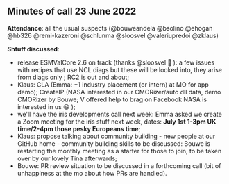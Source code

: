## Minutes of call 23 June 2022

**Attendance**: all the usual suspects (@bouweandela @bsolino @ehogan @hb326 @remi-kazeroni @schlunma @sloosvel @valeriupredoi @zklaus)


**Shtuff discussed**:
- release ESMValCore 2.6 on track (thanks @sloosvel :beer: ): a few issues with recipes that use NCL diags but these will be looked into, they arise from diags only ; RC2 is out and about;
- Klaus: CLA (Emma: +1 industry placement (or intern) at MO for app demo); CreateIP (NASA interested in our CMORizer/auto dll data, demo CMORizer by Bouwe; V offered help to brag on Facebook NASA is interested in us :laughing: );
- we'll have the iris developments call next week: Emma asked we create a Zoom meeting for the iris stuff next week, dates: **July 1st 1-3pm UK time/2-4pm those pesky Europeans time**;
- Klaus: propose talking about community building - new people at our GitHub home - community building skills to be discussed: Bouwe is restarting the monthly meeting as a starter for those to join, to be taken over by our lovely Tina afterwards;
- Bouwe: PR review situation to be discussed in a forthcoming call (bit of unhappiness at the mo about how PRs are handled). 
